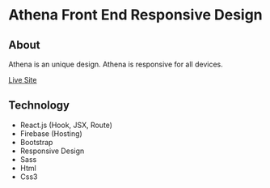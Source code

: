 # Athena Front End Responsive Design 
## About 
Athena is an unique design. Athena is responsive for all devices.  


[Live Site](https://athena-7b351.web.app/)

## Technology 
* React.js (Hook, JSX, Route)
* Firebase (Hosting)
* Bootstrap
* Responsive Design
* Sass
* Html
* Css3
